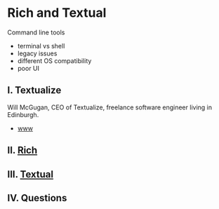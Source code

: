 # Rich and Textual

Command line tools

* terminal vs shell
* legacy issues
* different OS compatibility
* poor UI

## I. Textualize

Will McGugan, CEO of Textualize, freelance software engineer living in Edinburgh.

* [www](https://www.willmcgugan.com/)

## II. [Rich](./README_rich.md)

## III. [Textual](./README_textual.md)

## IV. Questions
